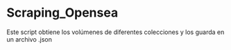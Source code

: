 # Scraping_Opensea

Este script obtiene los volúmenes de diferentes colecciones y los guarda en un archivo .json
